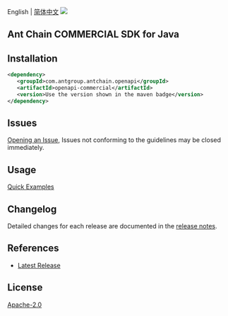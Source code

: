 English | [简体中文](README-CN.md)
![](https://aliyunsdk-pages.alicdn.com/icons/AlibabaCloud.svg)

## Ant Chain COMMERCIAL SDK for Java

## Installation

```xml
<dependency>
   <groupId>com.antgroup.antchain.openapi</groupId>
   <artifactId>openapi-commercial</artifactId>
   <version>Use the version shown in the maven badge</version>
</dependency>
```

## Issues
[Opening an Issue](https://github.com/alipay/antchain-openapi-prod-sdk/issues/new), Issues not conforming to the guidelines may be closed immediately.

## Usage
[Quick Examples](https://github.com/alipay/antchain-openapi-prod-sdk/blob/master/docs/0-Examples-EN.md#quick-examples)

## Changelog
Detailed changes for each release are documented in the [release notes](./ChangeLog.txt).

## References
* [Latest Release](https://github.com/alipay/antchain-openapi-prod-sdk/)

## License
[Apache-2.0](http://www.apache.org/licenses/LICENSE-2.0)
